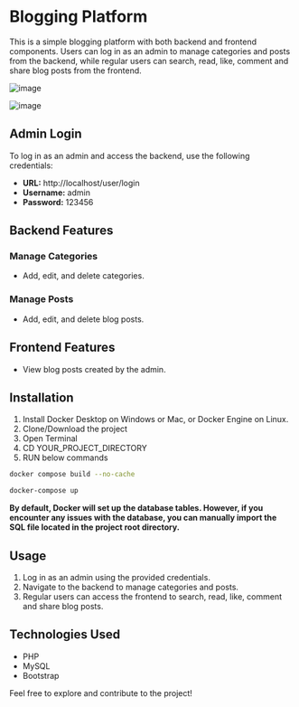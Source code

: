 # Blogging Platform

This is a simple blogging platform with both backend and frontend components. Users can log in as an admin to manage categories and posts from the backend, while regular users can search, read, like, comment and share blog posts from the frontend.

![image](https://github.com/user-attachments/assets/1ea45a65-b3a1-4406-a035-1de69b0d92c1)

![image](https://github.com/user-attachments/assets/896907c0-f1d6-4897-a67b-27b756ab1f0c)

## Admin Login

To log in as an admin and access the backend, use the following credentials:

- **URL:** http://localhost/user/login
- **Username:** admin
- **Password:** 123456

## Backend Features

### Manage Categories

- Add, edit, and delete categories.

### Manage Posts

- Add, edit, and delete blog posts.

## Frontend Features

- View blog posts created by the admin.

## Installation

1. Install Docker Desktop on Windows or Mac, or Docker Engine on Linux.
2. Clone/Download the project
3. Open Terminal
4. CD YOUR_PROJECT_DIRECTORY
5. RUN below commands

```bash
docker compose build --no-cache
```

```bash
docker-compose up
```

**By default, Docker will set up the database tables. However, if you encounter any issues with the database, you can manually import the SQL file located in the project root directory.**

## Usage

1. Log in as an admin using the provided credentials.
2. Navigate to the backend to manage categories and posts.
3. Regular users can access the frontend to search, read, like, comment and share blog posts.

## Technologies Used

- PHP
- MySQL
- Bootstrap

Feel free to explore and contribute to the project!

